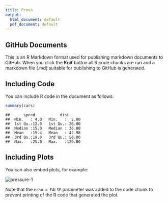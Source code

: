 ```yaml
---
title: Prova
output:
  html_document: default
  pdf_document: default
---
```


## GitHub Documents

This is an R Markdown format used for publishing markdown documents to
GitHub. When you click the **Knit** button all R code chunks are run and
a markdown file (.md) suitable for publishing to GitHub is generated.

## Including Code

You can include R code in the document as follows:

``` r
summary(cars)
```

    ##      speed           dist       
    ##  Min.   : 4.0   Min.   :  2.00  
    ##  1st Qu.:12.0   1st Qu.: 26.00  
    ##  Median :15.0   Median : 36.00  
    ##  Mean   :15.4   Mean   : 42.98  
    ##  3rd Qu.:19.0   3rd Qu.: 56.00  
    ##  Max.   :25.0   Max.   :120.00

## Including Plots

You can also embed plots, for example:

<img src="{{site.baseurl | prepend: site.url}}prova/pressure-1.png" alt="pressure-1" />

<!--![](\figures\2022-07-13-Prova\pressure-1.png) -->

Note that the `echo = FALSE` parameter was added to the code chunk to
prevent printing of the R code that generated the plot.
